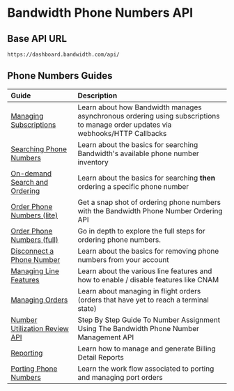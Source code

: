 # Bandwidth Phone Numbers API

## Base API URL
`https://dashboard.bandwidth.com/api/`

## Phone Numbers Guides

| Guide                                                                     | Description                                                                                                                     |
|:--------------------------------------------------------------------------|:--------------------------------------------------------------------------------------------------------------------------------|
| [Managing Subscriptions](../../account/subscriptions/about.md)            | Learn about how Bandwidth manages asynchronous ordering using subscriptions to manage order updates via webhooks/HTTP Callbacks |
| [Searching Phone Numbers](./guides/searchForNumbers.md)                   | Learn about the basics for searching Bandwidth's available phone number inventory                                               |
| [On-demand Search and Ordering](./guides/onDemandNumberSearchAndOrder.md) | Learn about the basics for searching **then** ordering a specific phone number                                                  |
| [Order Phone Numbers (lite)](./guides/numberOrderingSummary.md)           | Get a snap shot of ordering phone numbers with the Bandwidth Phone Number Ordering API                                          |
| [Order Phone Numbers (full)](./guides/advancedOrdering.md)                | Go in depth to explore the full steps for ordering phone numbers.                                                               |
| [Disconnect a Phone Number](./guides/disconnectSummary.md)                | Learn about the basics for removing phone numbers from your account                                                             |
| [Managing Line Features](./guides/managingLineFeatures.md)                | Learn about the various line features and how to enable / disable features like CNAM                                            |
| [Managing Orders](./guides/managingOrders.md)                             | Learn about managing in flight orders (orders that have yet to reach a terminal state)                                          |
| [Number Utilization Review API](./guides/numberUtilizationReviewAPI.md)   | Step By Step Guide To Number Assignment Using The Bandwidth Phone Number Management API                                         |
| [Reporting](./guides/reporting.md)                                        | Learn how to manage and generate Billing Detail Reports                                                                         |
| [Porting Phone Numbers](./guides/portingPhoneNumbers.md)                  | Learn the work flow associated to porting and managing port orders                                                              |
